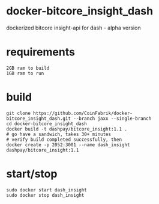# docker-bitcore_insight_dash

dockerized bitcore insight-api for dash - alpha version

# requirements

    2GB ram to build
    1GB ram to run

# build

    git clone https://github.com/CoinFabrik/docker-bitcore_insight_dash.git --branch jaxx --single-branch
    cd docker-bitcore_insight_dash
    docker build -t dashpay/bitcore_insight:1.1 .
    # go have a sandwich, takes 30+ minutes
    # verify build completed successfully, then
    docker create -p 2052:3001 --name dash_insight dashpay/bitcore_insight:1.1

# start/stop

    sudo docker start dash_insight
    sudo docker stop dash_insight
